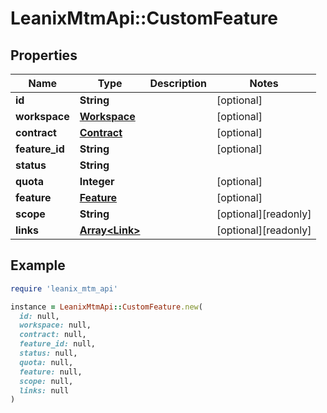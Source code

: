 # LeanixMtmApi::CustomFeature

## Properties

| Name | Type | Description | Notes |
| ---- | ---- | ----------- | ----- |
| **id** | **String** |  | [optional] |
| **workspace** | [**Workspace**](Workspace.md) |  | [optional] |
| **contract** | [**Contract**](Contract.md) |  | [optional] |
| **feature_id** | **String** |  | [optional] |
| **status** | **String** |  |  |
| **quota** | **Integer** |  | [optional] |
| **feature** | [**Feature**](Feature.md) |  | [optional] |
| **scope** | **String** |  | [optional][readonly] |
| **links** | [**Array&lt;Link&gt;**](Link.md) |  | [optional][readonly] |

## Example

```ruby
require 'leanix_mtm_api'

instance = LeanixMtmApi::CustomFeature.new(
  id: null,
  workspace: null,
  contract: null,
  feature_id: null,
  status: null,
  quota: null,
  feature: null,
  scope: null,
  links: null
)
```

